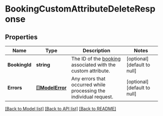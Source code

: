 # BookingCustomAttributeDeleteResponse

## Properties
Name | Type | Description | Notes
------------ | ------------- | ------------- | -------------
**BookingId** | **string** | The ID of the [booking](entity:Booking) associated with the custom attribute. | [optional] [default to null]
**Errors** | [**[]ModelError**](Error.md) | Any errors that occurred while processing the individual request. | [optional] [default to null]

[[Back to Model list]](../README.md#documentation-for-models) [[Back to API list]](../README.md#documentation-for-api-endpoints) [[Back to README]](../README.md)

